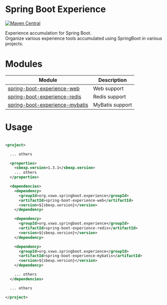# Spring Boot Experience
[![Maven Central](https://maven-badges.herokuapp.com/maven-central/org.vxwo.springboot.experience/spring-boot-experience/badge.svg)](https://maven-badges.herokuapp.com/maven-central/org.vxwo.springboot.experience/spring-boot-experience)

Experience accumulation for Spring Boot.  
Organize various experience tools accumulated using SpringBoot in various projects.

# Modules

| **Module**                                                                 | **Description** |
|----------------------------------------------------------------------------|-----------------|
| [spring-boot-experience-web](spring-boot-experience-web/README.md)         | Web support     |
| [spring-boot-experience-redis](spring-boot-experience-redis/README.md)     | Redis support   |
| [spring-boot-experience-mybatis](spring-boot-experience-mybatis/README.md) | MyBatis support |

# Usage

```xml

<project>

  ... others

  <properties>
    <sbexp.version>1.3.1</sbexp.version>
    ... others
  </properties>

  <dependencies>
    <dependency>
      <groupId>org.vxwo.springboot.experience</groupId>
      <artifactId>spring-boot-experience-web</artifactId>
      <version>${sbexp.version}</version>
    </dependency>

    <dependency>
      <groupId>org.vxwo.springboot.experience</groupId>
      <artifactId>spring-boot-experience-redis</artifactId>
      <version>${sbexp.version}</version>
    </dependency>

    <dependency>
      <groupId>org.vxwo.springboot.experience</groupId>
      <artifactId>spring-boot-experience-mybatis</artifactId>
      <version>${sbexp.version}</version>
    </dependency>

    ... others
  </dependencies>

  ... others

</project>

```
